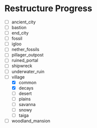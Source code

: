 # Restructure Progress

- [ ] ancient_city
- [ ] bastion
- [ ] end_city
- [ ] fossil
- [ ] igloo
- [ ] nether_fossils
- [ ] pillager_outpost
- [ ] ruined_portal
- [ ] shipwreck
- [ ] underwater_ruin
- [ ] village
  - [X] common
  - [X] decays
  - [ ] desert
  - [ ] plains
  - [ ] savanna
  - [ ] snowy
  - [ ] taiga
- [ ] woodland_mansion
